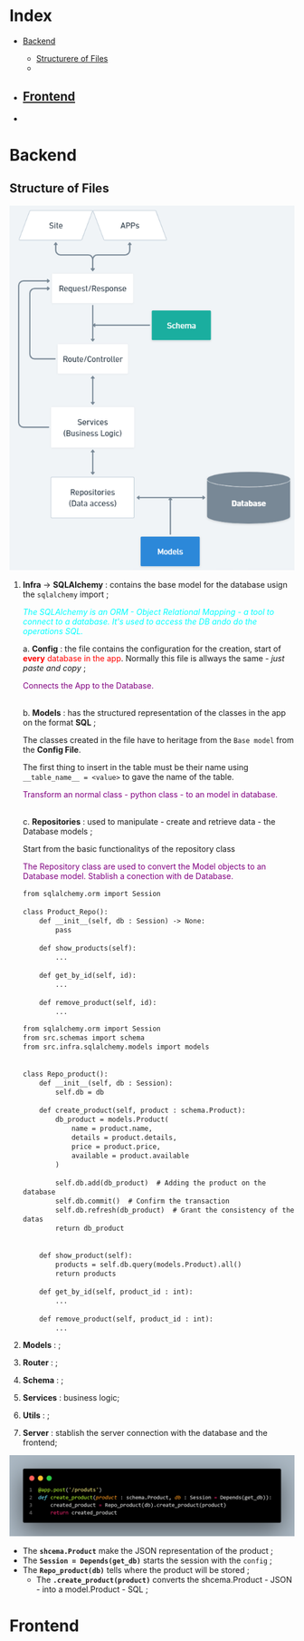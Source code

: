 # Index
- [Backend](#backend)
    - [Structurere of Files](#structure-of-files)
    - [](#)

- [Frontend](#frontend)
    -
- [](#)
# Backend
## Structure of Files
![img](./imgs/structure.png)
1. **Infra** -> **SQLAlchemy** : contains the base model for the database usign the `sqlalchemy` import ;

    <span style="color:cyan">*The SQLAlchemy is an ORM - Object Relational Mapping - a tool to connect to a database. It's used to access the DB ando do the operations SQL.*</span>
    
    a. **Config** : the file contains the configuration for the creation, start of <span style="color:red">**every** database in the app</span>. Normally this file is  allways the same - *just paste and copy* ;

    <span style="color:purple">Connects the App to the Database.</span>
    <br><br>
    
    b. **Models** : has the structured representation of the classes in the app on the format **SQL** ;

    The classes created in the file have to heritage from the `Base model` from the **Config File**.

    The first thing to insert in the table must be their name using `__table_name__ = <value>` to gave the name of the table.
    
    <span style="color:purple">Transform an normal class - python class - to an model in database.</span>
    <br><br>

    c. **Repositories** : used to manipulate - create and retrieve data - the Database models ;

    Start from the basic functionalitys of the repository class

    <span style="color:purple">The Repository class are used to convert the Model objects to an Database model. Stablish a conection with de Database.</span>

    ```
    from sqlalchemy.orm import Session

    class Product_Repo():
        def __init__(self, db : Session) -> None:
            pass
        
        def show_products(self):
            ...
        
        def get_by_id(self, id):
            ...
        
        def remove_product(self, id):
            ...
    ```

    ```
    from sqlalchemy.orm import Session
    from src.schemas import schema
    from src.infra.sqlalchemy.models import models


    class Repo_product():
        def __init__(self, db : Session):
            self.db = db
            
        def create_product(self, product : schema.Product):
            db_product = models.Product(
                name = product.name,
                details = product.details,
                price = product.price,
                available = product.available
            )
            
            self.db.add(db_product)  # Adding the product on the database
            self.db.commit()  # Confirm the transaction
            self.db.refresh(db_product)  # Grant the consistency of the datas
            return db_product
            
            
        def show_product(self):
            products = self.db.query(models.Product).all()
            return products
            
        def get_by_id(self, product_id : int):
            ...
            
        def remove_product(self, product_id : int):
            ...
    ```

2. **Models** : ;

3. **Router** : ;

3. **Schema** : ;

3. **Services** : business logic;

3. **Utils** : ;

3. **Server** : stablish the server connection with the database and the frontend;

![img](./imgs/post_product.png
)
- The **`shcema.Product`** make the JSON representation of the product ;
- The **`Session = Depends(get_db)`** starts the session with the `config` ;
- The **`Repo_product(db)`** tells where the product will be stored ;
    - The **`.create_product(product)`** converts the shcema.Product - JSON - into a model.Product - SQL ;


# Frontend